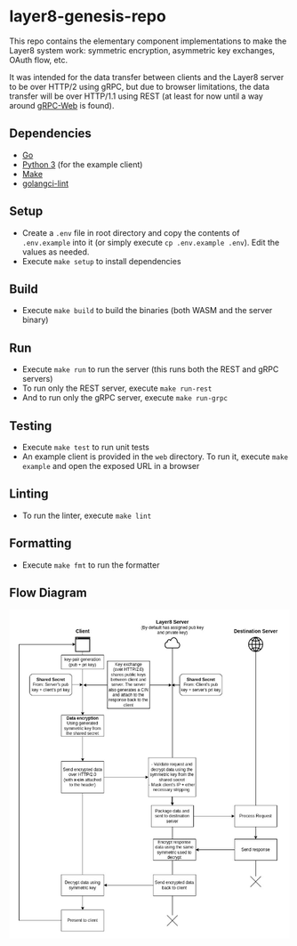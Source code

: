 # layer8-genesis-repo
This repo contains the elementary component implementations to make the Layer8 system work: symmetric encryption, asymmetric key exchanges, OAuth flow, etc.

It was intended for the data transfer between clients and the Layer8 server to be over HTTP/2 using gRPC, but due to browser limitations, the data transfer will be over HTTP/1.1 using REST (at least for now until a way around [gRPC-Web](https://github.com/grpc/grpc-web) is found).

## Dependencies
- [Go](https://golang.org/doc/install)
- [Python 3](https://www.python.org/downloads/) (for the example client)
- [Make](https://www.gnu.org/software/make/)
- [golangci-lint](https://golangci-lint.run/usage/install/#local-installation)

## Setup
- Create a `.env` file in root directory and copy the contents of `.env.example` into it (or simply execute `cp .env.example .env`). Edit the values as needed.
- Execute `make setup` to install dependencies

## Build
- Execute `make build` to build the binaries (both WASM and the server binary)

## Run
- Execute `make run` to run the server (this runs both the REST and gRPC servers)
- To run only the REST server, execute `make run-rest`
- And to run only the gRPC server, execute `make run-grpc`

## Testing
- Execute `make test` to run unit tests
- An example client is provided in the `web` directory. To run it, execute `make example` and open the exposed URL in a browser

## Linting
- To run the linter, execute `make lint`

## Formatting
- Execute `make fmt` to run the formatter

## Flow Diagram
![Flow Diagram](./assets/flow_diagram.jpg)
